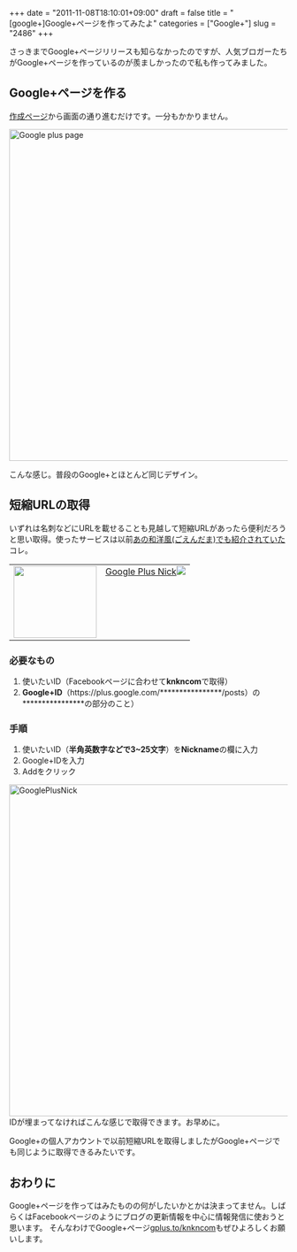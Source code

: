 +++
date = "2011-11-08T18:10:01+09:00"
draft = false
title = "[google+]Google+ページを作ってみたよ"
categories = ["Google+"]
slug = "2486"
+++

さっきまでGoogle+ページリリースも知らなかったのですが、人気ブロガーたちがGoogle+ページを作っているのが羨ましかったので私も作ってみました。<!--more--><h2>Google+ページを作る</h2>
<a href="https://plus.google.com/pages/create" target="_blank">作成ページ</a>から画面の通り進むだけです。一分もかかりません。

<a href="https://knk-n.com/images/2011/11/google-plus-page.jpg" title="Google plus page"><img src="https://knk-n.com/images/2011/11/google-plus-page.jpg" alt="Google plus page" title="google-plus-page.jpg" width="600" height="auto" /></a>

こんな感じ。普段のGoogle+とほとんど同じデザイン。

<h2>短縮URLの取得</h2>
いずれは名刺などにURLを載せることも見越して短縮URLがあったら便利だろうと思い取得。使ったサービスは以前<a href="http://wayohoo.com/google-plus/tips/gplus-to-username.html" target="_blank">あの和洋風(ごえんだま)でも紹介されていた</a>コレ。

<table border="0"><td valign="top" width="150"><a href="http://gplus.to/" target="_blank"><img src="http://capture.heartrails.com/150x130/shadow?http://gplus.to/" alt="" width="150" height="130" /></a></td><td valign="top"><a  href="http://gplus.to/" target="_blank">Google Plus Nick</a><a href="http://b.hatena.ne.jp/entry/http://gplus.to/" target="_blank"><img src="http://b.hatena.ne.jp/entry/image/http://gplus.to/" /></a></td></table>
<h3>必要なもの</h3>
<ol>
<li>使いたいID（Facebookページに合わせて<strong>knkncom</strong>で取得）</li>
<li><strong>Google+ID</strong>（https://plus.google.com/****************/posts）の****************の部分のこと）</li>
</ol>

<h3>手順</h3>
<ol>
<li>使いたいID（<strong>半角英数字などで3~25文字</strong>）を<strong>Nickname</strong>の欄に入力</li>
<li>Google+IDを入力</li>
<li>Addをクリック</li>
</ol>

<a href="https://knk-n.com/images/2011/11/GooglePlusNick.jpg" title="GooglePlusNick"><img src="https://knk-n.com/images/2011/11/GooglePlusNick.jpg" alt="GooglePlusNick" title="GooglePlusNick.jpg" width="600" height="auto" /></a>
IDが埋まってなければこんな感じで取得できます。お早めに。

Google+の個人アカウントで以前短縮URLを取得しましたがGoogle+ページでも同じように取得できるみたいです。

<h2>おわりに</h2>
Google+ページを作ってはみたものの何がしたいかとかは決まってません。しばらくはFacebookページのようにブログの更新情報を中心に情報発信に使おうと思います。
そんなわけでGoogle+ページ<a href="http://gplus.to/knkncom" target="_blank">gplus.to/knkncom</a>もぜひよろしくお願いします。
